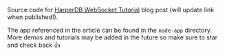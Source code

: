 Source code for [HarperDB WebSocket Tutorial]() blog post (will update link when published!).

The app referenced in the article can be found in the `node-app` directory. More demos and tutorials may be added in the future so make sure to star and check back 👍